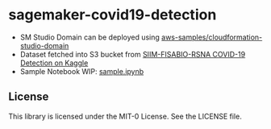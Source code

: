# sagemaker-covid19-detection 

- SM Studio Domain can be deployed using [aws-samples/cloudformation-studio-domain](https://github.com/aws-samples/cloudformation-studio-domain)
- Dataset fetched into S3 bucket from [SIIM-FISABIO-RSNA COVID-19 Detection on Kaggle](https://www.kaggle.com/c/siim-covid19-detection/data)
- Sample Notebook WIP: [sample.ipynb](https://github.com/sayonkumarsaha/sagemaker-covid19-detection/blob/main/sample.ipynb)

## License
This library is licensed under the MIT-0 License. See the LICENSE file.
